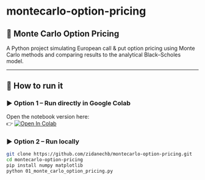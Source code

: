# montecarlo-option-pricing

## 🧮 Monte Carlo Option Pricing

A Python project simulating European call & put option pricing using Monte Carlo methods and comparing results to the analytical Black–Scholes model.

---

## 🧠 How to run it

### ▶️ Option 1 – Run directly in Google Colab  
Open the notebook version here:  
👉 [![Open In Colab](https://colab.research.google.com/assets/colab-badge.svg)](https://colab.research.google.com/github/zidanechb/montecarlo-option-pricing/blob/main/montecarlo_option_pricing.ipynb)

### ▶️ Option 2 – Run locally  
```bash
git clone https://github.com/zidanechb/montecarlo-option-pricing.git
cd montecarlo-option-pricing
pip install numpy matplotlib
python 01_monte_carlo_option_pricing.py
